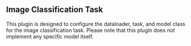 ## Image Classification Task

  This plugin is designed to configure the dataloader, task, and model class for the image classification task.
Please note that this plugin does not implement any specific model itself.